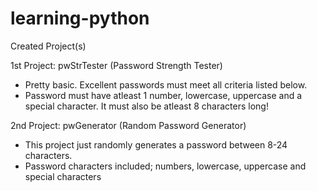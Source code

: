 # learning-python

Created Project(s)

1st Project: pwStrTester (Password Strength Tester)
 - Pretty basic. Excellent passwords must meet all criteria listed below.
 - Password must have atleast 1 number, lowercase, uppercase and a special character. It must also be atleast 8 characters long!

2nd Project: pwGenerator (Random Password Generator)
 - This project just randomly generates a password between 8-24 characters.
 - Password characters included; numbers, lowercase, uppercase and special characters
